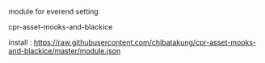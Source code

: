 module for everend setting

cpr-asset-mooks-and-blackice


install : https://raw.githubusercontent.com/chibatakung/cpr-asset-mooks-and-blackice/master/module.json
